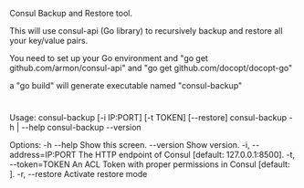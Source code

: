 Consul Backup and Restore tool.

This will use consul-api (Go library) to recursively backup and restore all your
key/value pairs.

You need to set up your Go environment and "go get github.com/armon/consul-api"
and "go get github.com/docopt/docopt-go"

a "go build" will generate executable named "consul-backup"

#
Usage:
  consul-backup [-i IP:PORT] [-t TOKEN] [--restore] <filename>
  consul-backup -h | --help
  consul-backup --version

Options:
  -h --help     Show this screen.
  --version     Show version.
  -i, --address=IP:PORT  The HTTP endpoint of Consul [default: 127.0.0.1:8500].
  -t, --token=TOKEN  An ACL Token with proper permissions in Consul [default: ].
  -r, --restore     Activate restore mode
